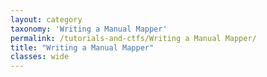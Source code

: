 ```yaml
---
layout: category
taxonomy: 'Writing a Manual Mapper'
permalink: /tutorials-and-ctfs/Writing a Manual Mapper/
title: "Writing a Manual Mapper"
classes: wide
---
```

